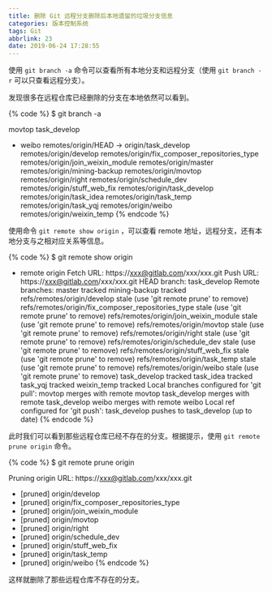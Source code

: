 ```yaml
---
title: 删除 Git 远程分支删除后本地遗留的垃圾分支信息
categories: 版本控制系统
tags: Git
abbrlink: 23
date: 2019-06-24 17:28:55
---
```

使用 `git branch -a` 命令可以查看所有本地分支和远程分支（使用 `git branch -r` 可以只查看远程分支）。

发现很多在远程仓库已经删除的分支在本地依然可以看到。

<!-- more -->

{% code %}
$ git branch -a

  movtop
  task_develop
* weibo
  remotes/origin/HEAD -> origin/task_develop
  remotes/origin/develop
  remotes/origin/fix_composer_repositories_type
  remotes/origin/join_weixin_module
  remotes/origin/master
  remotes/origin/mining-backup
  remotes/origin/movtop
  remotes/origin/right
  remotes/origin/schedule_dev
  remotes/origin/stuff_web_fix
  remotes/origin/task_develop
  remotes/origin/task_idea
  remotes/origin/task_temp
  remotes/origin/task_yqj
  remotes/origin/weibo
  remotes/origin/weixin_temp
{% endcode %}

使用命令 `git remote show origin` ，可以查看 remote 地址，远程分支，还有本地分支与之相对应关系等信息。

{% code %}
$ git remote show origin

* remote origin
  Fetch URL: https://xxx@gitlab.com/xxx/xxx.git
  Push  URL: https://xxx@gitlab.com/xxx/xxx.git
  HEAD branch: task_develop
  Remote branches:
    master                                             tracked
    mining-backup                                      tracked
    refs/remotes/origin/develop                        stale (use 'git remote prune' to remove)
    refs/remotes/origin/fix_composer_repositories_type stale (use 'git remote prune' to remove)
    refs/remotes/origin/join_weixin_module             stale (use 'git remote prune' to remove)
    refs/remotes/origin/movtop                         stale (use 'git remote prune' to remove)
    refs/remotes/origin/right                          stale (use 'git remote prune' to remove)
    refs/remotes/origin/schedule_dev                   stale (use 'git remote prune' to remove)
    refs/remotes/origin/stuff_web_fix                  stale (use 'git remote prune' to remove)
    refs/remotes/origin/task_temp                      stale (use 'git remote prune' to remove)
    refs/remotes/origin/weibo                          stale (use 'git remote prune' to remove)
    task_develop                                       tracked
    task_idea                                          tracked
    task_yqj                                           tracked
    weixin_temp                                        tracked
  Local branches configured for 'git pull':
    movtop       merges with remote movtop
    task_develop merges with remote task_develop
    weibo        merges with remote weibo
  Local ref configured for 'git push':
    task_develop pushes to task_develop (up to date)
{% endcode %}

此时我们可以看到那些远程仓库已经不存在的分支。根据提示，使用 `git remote prune origin` 命令。

{% code %}
$ git remote prune origin

Pruning origin
URL: https://xxx@gitlab.com/xxx/xxx.git
 * [pruned] origin/develop
 * [pruned] origin/fix_composer_repositories_type
 * [pruned] origin/join_weixin_module
 * [pruned] origin/movtop
 * [pruned] origin/right
 * [pruned] origin/schedule_dev
 * [pruned] origin/stuff_web_fix
 * [pruned] origin/task_temp
 * [pruned] origin/weibo
{% endcode %}

这样就删除了那些远程仓库不存在的分支。
